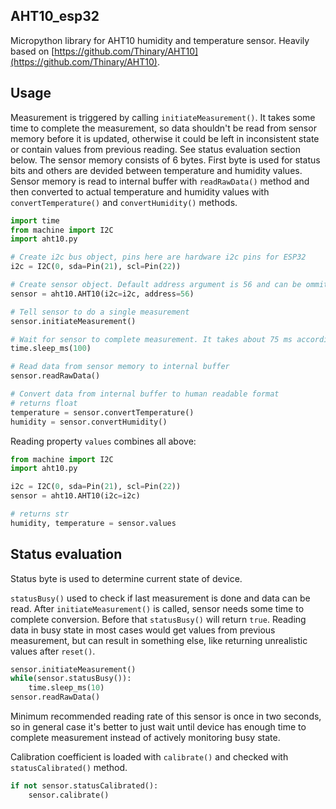 ## AHT10_esp32
Micropython library for AHT10 humidity and temperature sensor.
Heavily based on [https://github.com/Thinary/AHT10](https://github.com/Thinary/AHT10).


## Usage

Measurement is triggered by calling `initiateMeasurement()`. It takes some time to complete the measurement, so data shouldn't be read from sensor memory before it is updated, otherwise it could be left in inconsistent state or contain values from previous reading. See status evaluation section below.
The sensor memory consists of 6 bytes. First byte is used for status bits and others are devided between temperature and humidity values. Sensor memory is read to internal buffer with `readRawData()` method and then converted to actual temperature and humidity values with `convertTemperature()` and `convertHumidity()` methods. 


```python
import time
from machine import I2C
import aht10.py

# Create i2c bus object, pins here are hardware i2c pins for ESP32
i2c = I2C(0, sda=Pin(21), scl=Pin(22))

# Create sensor object. Default address argument is 56 and can be ommited
sensor = aht10.AHT10(i2c=i2c, address=56)

# Tell sensor to do a single measurement
sensor.initiateMeasurement()

# Wait for sensor to complete measurement. It takes about 75 ms according to manual
time.sleep_ms(100)

# Read data from sensor memory to internal buffer
sensor.readRawData()

# Convert data from internal buffer to human readable format
# returns float
temperature = sensor.convertTemperature()
humidity = sensor.convertHumidity()
```

Reading property `values` combines all above:

```python
from machine import I2C
import aht10.py

i2c = I2C(0, sda=Pin(21), scl=Pin(22))
sensor = aht10.AHT10(i2c=i2c)

# returns str
humidity, temperature = sensor.values
```

## Status evaluation

Status byte is used to determine current state of device.


`statusBusy()` used to check if last measurement is done and data can be read. After `initiateMeasurement()` is called, sensor needs some time to complete conversion. Before that `statusBusy()` will return `true`. Reading data in busy state in most cases would get values from previous measurement, but can result in something else, like returning unrealistic values after `reset()`.

```python
sensor.initiateMeasurement()
while(sensor.statusBusy()):
    time.sleep_ms(10)
sensor.readRawData()
```

Minimum recommended reading rate of this sensor is once in two seconds, so in general case it's better to just wait until device has enough time to complete measurement instead of actively monitoring busy state.


Calibration coefficient is loaded with `calibrate()` and checked with `statusCalibrated()` method.

```python
if not sensor.statusCalibrated():
    sensor.calibrate()
```

